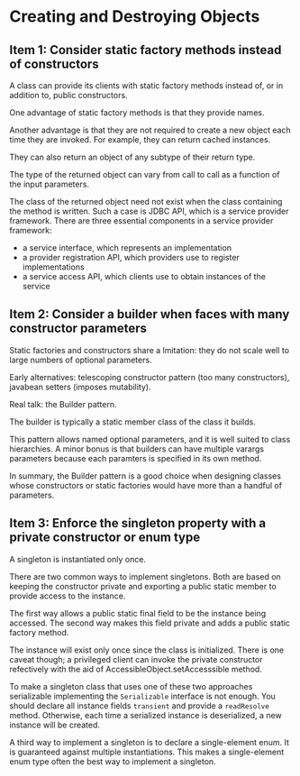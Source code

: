 # Creating and Destroying Objects

## Item 1: Consider static factory methods instead of constructors

A class can provide its clients with static factory methods instead of, or in addition to, public constructors.

One advantage of static factory methods is that they provide names.

Another advantage is that they are not required to create a new object each time they are invoked.
For example, they can return cached instances.

They can also return an object of any subtype of their return type.

The type of the returned object can vary from call to call as a function of the input parameters.

The class of the returned object need not exist when the class containing the method is written.
Such a case is JDBC API, which is a service provider framework.
There are three essential components in a service provider framework:

- a service interface, which represents an implementation
- a provider registration API, which providers use to register implementations
- a service access API, which clients use to obtain instances of the service

## Item 2: Consider a builder when faces with many constructor parameters

Static factories and constructors share a lmitation: they do not scale well to large numbers of optional parameters.

Early alternatives: telescoping constructor pattern (too many constructors), javabean setters (imposes mutability).

Real talk: the Builder pattern.

The builder is typically a static member class of the class it builds. 

This pattern allows named optional parameters, and it is well suited to class hierarchies. A minor bonus is that
builders can have multiple varargs parameters because each paramters is specified in its own method.

In summary, the Builder pattern is a good choice when designing classes whose constructors or static factories would
have more than a handful of parameters.

## Item 3: Enforce the singleton property with a private constructor or enum type

A singleton is instantiated only once.

There are two common ways to implement singletons. Both are based on keeping the constructor private and exporting a
public static member to provide access to the instance.

The first way allows a public static final field to be the instance being accessed. The second way makes this field
private and adds a public static factory method.

The instance will exist only once since the class is initialized. There is one caveat though; a privileged client
can invoke the private constructor refectively with the aid of AccessibleObject.setAccesssible method.

To make a singleton class that uses one of these two approaches serializable implementing the `Serializable` interface
is not enough. You should declare all instance fields `transient` and provide a `readResolve` method. Otherwise,
each time a serialized instance is deserialized, a new instance will be created.

A third way to implement a singleton is to declare a single-element enum. It is guaranteed against multiple
instantiations. This makes a single-element enum type often the best way to implement a singleton.
